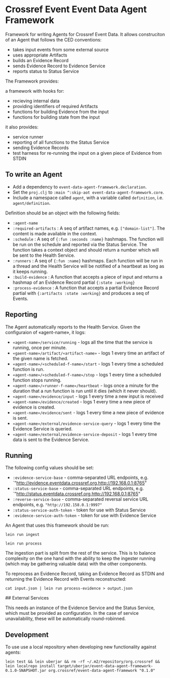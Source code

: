 # Crossref Event Event Data Agent Framework

Framework for writing Agents for Crossref Event Data. It allows construciton of an Agent that follows the CED conventions:

 - takes input events from some external source
 - uses appropriate Artifacts
 - builds an Evidence Record
 - sends Evidence Record to Evidence Service
 - reports status to Status Service

The Framework provides:

a framework with hooks for:

 - recieving internal data
 - providing identifiers of required Artifacts
 - functions for building Evidence from the input
 - functions for building state from the input

it also provides:

 - service runner
 - reporting of all functions to the Status Service
 - sending Evidence Records
 - test harness for re-running the input on a given piece of Evidence from STDIN

## To write an Agent

 - Add a dependency to `event-data-agent-framework.declaration`.
 - Set the `proj.clj` to `:main ^:skip-aot event-data-agent-framework.core`.
 - Include a namespace called `agent`, with a variable called `definition`, i.e. `agent/definition`.

Definition should be an object with the following fields:

   - `:agent-name`
   - `:required-artifacts` : A seq of artifact names, e.g. `["domain-list"]`. The content is made available in the context.
   - `:schedule` : A seq of `{:fun :seconds :name}` hashmaps. The function will be run on the schedule and reported via the Status Service. The function takes a context object and should return a number which will be sent to the Health Service.
   - `:runners` : A seq of `{:fun :name}` hashmaps. Each function will be run in a thread and the Health Service will be notified of a heartbeat as long as it keeps running.
   - `:build-evidence` : A function that accepts a piece of input and returns a hashmap of an Evidence Record partial `{:state :working}`
   - `:process-evidence` : A function that accepts a partial Evidence Record partial with `{:artifacts :state :working}` and produces a seq of Events.  

## Reporting

The Agent automatically reports to the Health Service. Given the configuraion of «agent-name», it logs:

 - `«agent-name»/service/running` - logs all the time that the service is running, once per minute.
 - `«gaent-name»/artifact/«artifact-name»` - logs 1 every time an artifact of the given name is fetched.
 - `«agent-name»/«scheduled-f-name»/start` - logs 1 every time a scheduled function is run.
 - `«agent-name»/«scheduled-f-name»/stop` - logs 1 every time a scheduled function stops running.
 - `«agent-name»/«runner-f-name»/heartbeat` - logs once a minute for the duration that a run function is run until it dies (which it never should).
 - `«agent-name»/evidence/input` - logs 1 every time a new input is received
 - `«agent-name»/evidence/created` - logs 1 every time a new piece of evidence is created.
 - `«agent-name»/evidence/sent` - logs 1 every time a new piece of evidence is sent.
 - `«agent-name»/external/evidence-service-query` - logs 1 every time the Evidence Service is queried.
 - `«agent-name»/external/evidence-service-deposit` - logs 1 every time data is sent to the Evidence Service.


## Running

The following config values should be set:

  - `:evidence-service-base` - comma-separated URL endpoints, e.g. `"http://evidence.eventdata.crossref.org,http://192.168.0.1:8765"
  - `:status-service-base` - comma-separated URL endpoints, e.g. `"http://status.eventdata.crossref.org,http://192.168.0.1:8765"
  - `:reverse-service-base` - comma-separated reversal service URL endpoints, e.g. `"http://192.158.0.1:9997"`
  - `:status-service-auth-token` - token for use with Status Service
  - `:evidence-service-auth-token` - token for use with Evidence Service
  
An Agent that uses this framework should be run:

    lein run ingest

    lein run process

The ingestion part is split from the rest of the service. This is to balance complexity on the one hand with the ability to keep the ingester running (which may be gathering valuable data) with the other components.

To reprocess an Evidence Record, taking an Evidence Record as STDIN and returning the Evidence Record with Events reconstructed:

    cat input.json | lein run process-evidence > output.json

## External Services

This needs an instance of the Evidence Service and the Status Service, which must be provided as configuration. In the case of service unavailability, these will be automatically round-robinned.



## Development

To use use a local repository when developing new functionality against agents:

    lein test && lein uberjar && rm -rf ~/.m2/repository/org.crossref && lein localrepo install target/uberjar/event-data-agent-framework-0.1.0-SNAPSHOT.jar org.crossref/event-data-agent-framework "0.1.0"
